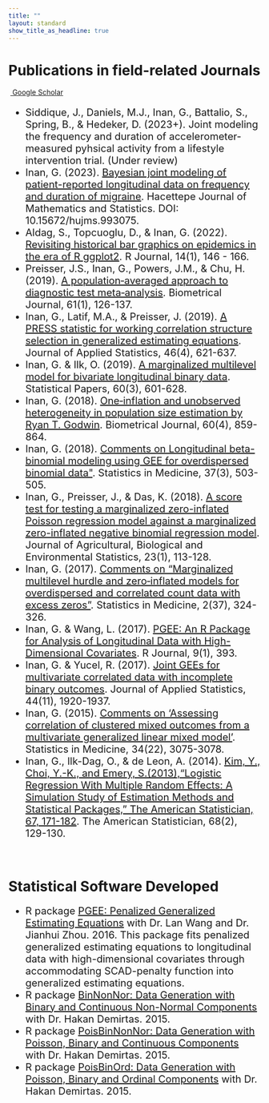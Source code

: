 ```yaml
---
title: ""
layout: standard
show_title_as_headline: true
---
```


<h1 color="rgb(132," 132,="" 132);="">Publications in field-related Journals</h1>
&nbsp;<a href="https://scholar.google.com/citations?user=0zuxPXAAAAAJ&hl=en&oi=ao"> Google
Scholar</a><br>
<ul style="font-size:20px;">
<li>Siddique, J., Daniels,  M.J., Inan, G., Battalio, S.,  Spring, B., & Hedeker, D. (2023+). Joint modeling the frequency and duration of accelerometer-measured pyhsical activity from a lifestyle intervention trial. (Under review)<br>
</li>
<li> Inan, G. (2023). <a href="https://dergipark.org.tr/en/pub/hujms/issue/42398/993075">Bayesian joint modeling of patient-reported longitudinal data on frequency and duration of migraine</a>. Hacettepe Journal of Mathematics and Statistics. DOI: 10.15672/hujms.993075. <br>
</li>
<li>Aldag, S., Topcuoglu, D.,  & Inan, G. (2022). <a href="https://journal.r-project.org/articles/RJ-2022-010/"> Revisiting historical bar graphics on epidemics in the era of R ggplot2</a>. R Journal, 14(1), 146 - 166.<br>
</li>
<li>Preisser, J.S., Inan, G., Powers, J.M., & Chu, H. (2019). <a href="https://onlinelibrary.wiley.com/doi/abs/10.1002/bimj.201700187"> A population‐averaged approach to diagnostic test meta‐analysis</a>. Biometrical Journal, 61(1), 126-137.<br>
</li>
<li>Inan, G., Latif, M.A., & Preisser, J. (2019). <a href="https://www.tandfonline.com/doi/abs/10.1080/02664763.2018.1508560"> A PRESS statistic for working correlation structure selection in generalized estimating equations</a>. Journal of Applied Statistics, 46(4), 621-637.<br>
</li>
<li>
Inan, G. & Ilk, O. (2019). <a href="https://link.springer.com/article/10.1007/s00362-016-0840-1"> A marginalized multilevel model for bivariate longitudinal binary data</a>. Statistical Papers, 60(3), 601-628.<br>
</li>
<li>
Inan, G. (2018). <a href="https://onlinelibrary.wiley.com/doi/abs/10.1002/bimj.201700261"> One‐inflation and unobserved heterogeneity in population size estimation by Ryan T. Godwin</a>. Biometrical Journal, 60(4), 859-864.<br>
</li>
<li>
Inan, G. (2018). <a href="https://onlinelibrary.wiley.com/doi/10.1002/sim.7503"> Comments on Longitudinal beta-binomial modeling using GEE for overdispersed binomial data"</a>. Statistics in Medicine, 37(3), 503-505.<br>
</li>
<li>
Inan, G., Preisser, J., & Das, K. (2018). <a href="https://link.springer.com/article/10.1007/s13253-017-0314-5"> A score test for testing a marginalized zero-inflated Poisson regression model against a marginalized zero-inflated negative binomial regression model</a>. Journal of Agricultural, Biological and Environmental Statistics, 23(1), 113-128.<br>
</li>
<li>
Inan, G. (2017). <a href="https://onlinelibrary.wiley.com/doi/10.1002/sim.7321"> Comments on “Marginalized multilevel hurdle and zero‐inflated models for overdispersed and correlated count data with excess zeros”</a>. Statistics in Medicine, 2(37), 324-326.<br>
</li>
<li>
Inan, G. & Wang, L. (2017). <a href="https://pdfs.semanticscholar.org/c08e/32ae1fbe83ace6d4b497523840b5d0b6a9d1.pdf"> PGEE: An R Package for Analysis of Longitudinal Data with High-Dimensional Covariates</a>. R Journal, 9(1), 393.<br>
</li>
<li>  
Inan, G. & Yucel, R. (2017). <a href="https://www.tandfonline.com/doi/abs/10.1080/02664763.2016.1238049"> Joint GEEs for multivariate correlated data with incomplete binary outcomes</a>. Journal of Applied Statistics, 44(11), 1920-1937.<br>
</li>
<li>   
Inan, G. (2015). <a href="https://onlinelibrary.wiley.com/doi/abs/10.1002/sim.6540">Comments on ‘Assessing correlation of clustered mixed outcomes from a multivariate generalized linear mixed model’</a>. Statistics in Medicine, 34(22), 3075-3078.<br>
</li>
<li> 
Inan, G., Ilk-Dag, O., & de Leon, A. (2014). <a href="https://www.tandfonline.com/doi/abs/10.1080/00031305.2014.904251?journalCode=utas20">Kim, Y., Choi, Y.-K., and Emery, S.(2013),“Logistic Regression With Multiple Random Effects: A Simulation Study of Estimation Methods and Statistical Packages,” The American Statistician, 67, 171-182</a>. The American Statistician, 68(2), 129-130. <br>
</li>
</ul>
<br>
<h1 color="rgb(132," 132,="" 132);="">Statistical Software Developed</h1>
<ul style="font-size:20px;">
<li>
R package <a href="https://cran.r-project.org/web/packages/PGEE/index.html">PGEE: Penalized Generalized Estimating Equations</a> with Dr. Lan Wang and Dr. Jianhui Zhou. 2016. This package fits penalized generalized estimating equations to longitudinal data with high-dimensional covariates through accommodating SCAD-penalty function into generalized estimating equations.<br> 
</li>
<li> 
R package <a href="https://cran.r-project.org/web/packages/BinNonNor/index.html">BinNonNor: Data Generation with Binary and Continuous Non-Normal Components</a> with Dr. Hakan Demirtas. 2015.<br>
</li>
<li>
R package <a href="https://cran.r-project.org/web/packages/PoisBinNonNor/index.html">PoisBinNonNor: Data Generation with Poisson, Binary and Continuous Components</a> with Dr. Hakan Demirtas. 2015.<br>
</li>
<li>
R package <a href="https://cran.r-project.org/web/packages/PoisBinOrd/index.html">PoisBinOrd: Data Generation with Poisson, Binary and Ordinal Components</a> with Dr. Hakan Demirtas. 2015.<br>
</li>
</ul> 
<br>

